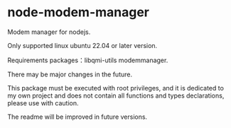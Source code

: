# node-modem-manager

Modem manager for nodejs.

Only supported linux ubuntu 22.04 or later version.

Requirements packages：libqmi-utils modemmanager.

There may be major changes in the future.

This package must be executed with root privileges, and it is dedicated to my own project and does not contain all functions and types declarations, please use with caution.

The readme will be improved in future versions.
